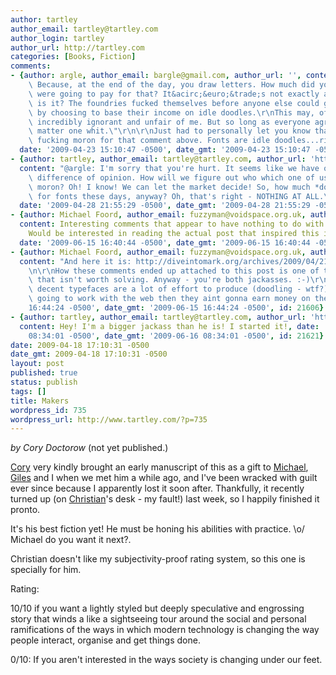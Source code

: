 ```yaml
---
author: tartley
author_email: tartley@tartley.com
author_login: tartley
author_url: http://tartley.com
categories: [Books, Fiction]
comments:
- {author: argle, author_email: bargle@gmail.com, author_url: '', content: "\"Right.\
    \ Because, at the end of the day, you draw letters. How much did you *think* people\
    \ were going to pay for that? It&acirc;&euro;&trade;s not exactly adding value,\
    \ is it? The foundries fucked themselves before anyone else could get a boot in,\
    \ by choosing to base their income on idle doodles.\r\nThis may, of course, be\
    \ incredibly ignorant and unfair of me. But so long as everyone agrees, that doesn&acirc;&euro;&trade;t\
    \ matter one whit.\"\r\n\r\nJust had to personally let you know that you are a\
    \ fucking moron for that comment above. Fonts are idle doodles...right. Idiot.",
  date: '2009-04-23 15:10:47 -0500', date_gmt: '2009-04-23 15:10:47 -0500', id: 20765}
- {author: tartley, author_email: tartley@tartley.com, author_url: 'http://tartley.com',
  content: "@argle: I'm sorry that you're hurt. It seems like we have ourselves a\
    \ difference of opinion. How will we figure out who which one of us is the fucking\
    \ moron? Oh! I know! We can let the market decide! So, how much *do* people pay\
    \ for fonts these days, anyway? Oh, that's right - NOTHING AT ALL.\r\n\r\nJackass.",
  date: '2009-04-28 21:55:29 -0500', date_gmt: '2009-04-28 21:55:29 -0500', id: 20818}
- {author: Michael Foord, author_email: fuzzyman@voidspace.org.uk, author_url: 'http://www.ironpythoninaction.com',
  content: Interesting comments that appear to have nothing to do with this post whatsoever.
    Would be interested in reading the actual post that inspired this invective...,
  date: '2009-06-15 16:40:44 -0500', date_gmt: '2009-06-15 16:40:44 -0500', id: 21605}
- {author: Michael Foord, author_email: fuzzyman@voidspace.org.uk, author_url: 'http://www.ironpythoninaction.com',
  content: "And here it is: http://diveintomark.org/archives/2009/04/21/fuck-the-foundries\r\
    \n\r\nHow these comments ended up attached to this post is one of those mysteries\
    \ that isn't worth solving. Anyway - you're both jackasses. :-)\r\n\r\nI'm sure\
    \ decent typefaces are a lot of effort to produce (doodling - wtf?) but if they're\
    \ going to work with the web then they aint gonna earn money on their own.", date: '2009-06-15
    16:44:24 -0500', date_gmt: '2009-06-15 16:44:24 -0500', id: 21606}
- {author: tartley, author_email: tartley@tartley.com, author_url: 'http://tartley.com',
  content: Hey! I'm a bigger jackass than he is! I started it!, date: '2009-06-16
    08:34:01 -0500', date_gmt: '2009-06-16 08:34:01 -0500', id: 21621}
date: 2009-04-18 17:10:31 -0500
date_gmt: 2009-04-18 17:10:31 -0500
layout: post
published: true
status: publish
tags: []
title: Makers
wordpress_id: 735
wordpress_url: http://www.tartley.com/?p=735
---
```


*by Cory Doctorow* (not yet published.)

[Cory](http://craphound.com/) very kindly brought an early manuscript of
this as a gift to [Michael](http://www.voidspace.org.uk/),
[Giles](http://www.gilesthomas.com/) and I when we met him a while ago,
and I've been wracked with guilt ever since because I apparently lost it
soon after. Thankfully, it recently turned up (on
[Christian](http://babbageclunk.com/)'s desk - my fault!) last week, so
I happily finished it pronto.

It's his best fiction yet! He must be honing his abilities with
practice. \\o/ Michael do you want it next?.

Christian doesn't like my subjectivity-proof rating system, so this one
is specially for him.

Rating:

10/10 if you want a lightly styled but deeply speculative and engrossing
story that winds a like a sightseeing tour around the social and
personal ramifications of the ways in which modern technology is
changing the way people interact, organise and get things done.

0/10: If you aren't interested in the ways society is changing under our
feet.
